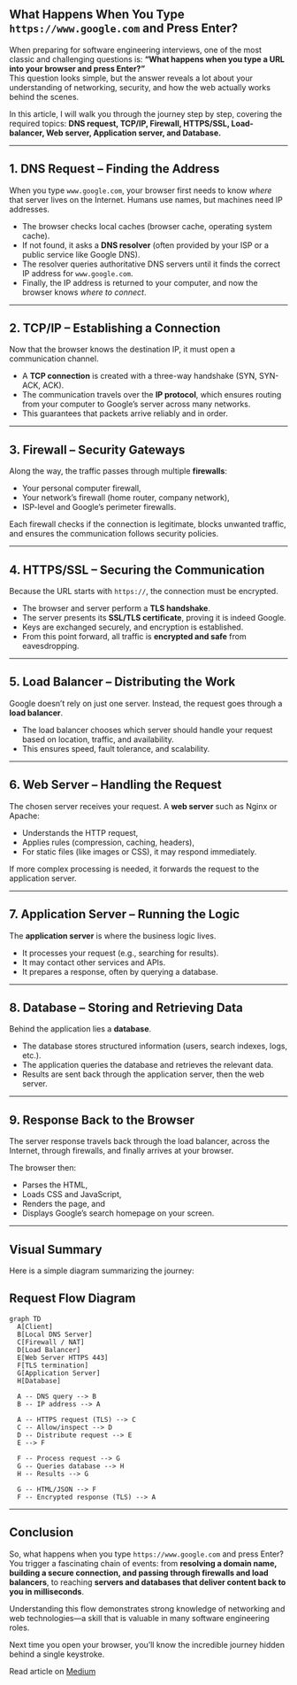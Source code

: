 ## What Happens When You Type `https://www.google.com` and Press Enter?

When preparing for software engineering interviews, one of the most classic and challenging questions is: **“What happens when you type a URL into your browser and press Enter?”**  
This question looks simple, but the answer reveals a lot about your understanding of networking, security, and how the web actually works behind the scenes.  

In this article, I will walk you through the journey step by step, covering the required topics: **DNS request, TCP/IP, Firewall, HTTPS/SSL, Load-balancer, Web server, Application server, and Database.**

---

## 1. DNS Request – Finding the Address
When you type `www.google.com`, your browser first needs to know *where* that server lives on the Internet. Humans use names, but machines need IP addresses.

- The browser checks local caches (browser cache, operating system cache).
- If not found, it asks a **DNS resolver** (often provided by your ISP or a public service like Google DNS).
- The resolver queries authoritative DNS servers until it finds the correct IP address for `www.google.com`.
- Finally, the IP address is returned to your computer, and now the browser knows *where to connect*.

---

## 2. TCP/IP – Establishing a Connection
Now that the browser knows the destination IP, it must open a communication channel.

- A **TCP connection** is created with a three-way handshake (SYN, SYN-ACK, ACK).
- The communication travels over the **IP protocol**, which ensures routing from your computer to Google’s server across many networks.
- This guarantees that packets arrive reliably and in order.

---

## 3. Firewall – Security Gateways
Along the way, the traffic passes through multiple **firewalls**:

- Your personal computer firewall,
- Your network’s firewall (home router, company network),
- ISP-level and Google’s perimeter firewalls.

Each firewall checks if the connection is legitimate, blocks unwanted traffic, and ensures the communication follows security policies.

---

## 4. HTTPS/SSL – Securing the Communication
Because the URL starts with `https://`, the connection must be encrypted.

- The browser and server perform a **TLS handshake**.
- The server presents its **SSL/TLS certificate**, proving it is indeed Google.
- Keys are exchanged securely, and encryption is established.
- From this point forward, all traffic is **encrypted and safe** from eavesdropping.

---

## 5. Load Balancer – Distributing the Work
Google doesn’t rely on just one server. Instead, the request goes through a **load balancer**.

- The load balancer chooses which server should handle your request based on location, traffic, and availability.
- This ensures speed, fault tolerance, and scalability.

---

## 6. Web Server – Handling the Request
The chosen server receives your request. A **web server** such as Nginx or Apache:

- Understands the HTTP request,
- Applies rules (compression, caching, headers),
- For static files (like images or CSS), it may respond immediately.

If more complex processing is needed, it forwards the request to the application server.

---

## 7. Application Server – Running the Logic
The **application server** is where the business logic lives.

- It processes your request (e.g., searching for results).
- It may contact other services and APIs.
- It prepares a response, often by querying a database.

---

## 8. Database – Storing and Retrieving Data
Behind the application lies a **database**.

- The database stores structured information (users, search indexes, logs, etc.).
- The application queries the database and retrieves the relevant data.
- Results are sent back through the application server, then the web server.

---

## 9. Response Back to the Browser
The server response travels back through the load balancer, across the Internet, through firewalls, and finally arrives at your browser.  

The browser then:
- Parses the HTML,
- Loads CSS and JavaScript,
- Renders the page, and
- Displays Google’s search homepage on your screen.

---

## Visual Summary

Here is a simple diagram summarizing the journey:

## Request Flow Diagram


```mermaid
graph TD
  A[Client]
  B[Local DNS Server]
  C[Firewall / NAT]
  D[Load Balancer]
  E[Web Server HTTPS 443]
  F[TLS termination]
  G[Application Server]
  H[Database]

  A -- DNS query --> B
  B -- IP address --> A

  A -- HTTPS request (TLS) --> C
  C -- Allow/inspect --> D
  D -- Distribute request --> E
  E --> F

  F -- Process request --> G
  G -- Queries database --> H
  H -- Results --> G

  G -- HTML/JSON --> F
  F -- Encrypted response (TLS) --> A
```



---

## Conclusion
So, what happens when you type `https://www.google.com` and press Enter?  
You trigger a fascinating chain of events: from **resolving a domain name, building a secure connection, and passing through firewalls and load balancers**, to reaching **servers and databases that deliver content back to you in milliseconds**.

Understanding this flow demonstrates strong knowledge of networking and web technologies—a skill that is valuable in many software engineering roles.  

Next time you open your browser, you’ll know the incredible journey hidden behind a single keystroke.
 
 Read article on [Medium](https://medium.com/@b.lonqueu98/what-happens-when-you-type-https-www-google-com-and-press-enter-0a93d4d2ff97)
